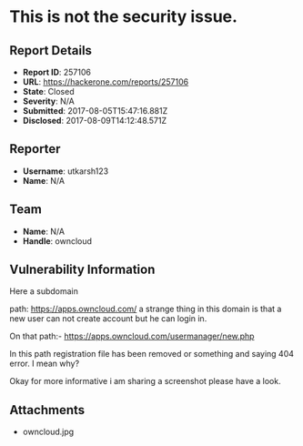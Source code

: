 # This is not the security issue.

## Report Details
- **Report ID**: 257106
- **URL**: https://hackerone.com/reports/257106
- **State**: Closed
- **Severity**: N/A
- **Submitted**: 2017-08-05T15:47:16.881Z
- **Disclosed**: 2017-08-09T14:12:48.571Z

## Reporter
- **Username**: utkarsh123
- **Name**: N/A

## Team
- **Name**: N/A
- **Handle**: owncloud

## Vulnerability Information
Here a subdomain

path: https://apps.owncloud.com/ a strange thing in this domain is that a new user can not create account but he can login in. 

On that path:- https://apps.owncloud.com/usermanager/new.php

In this path registration file has been removed or something and saying 404 error. I mean why?

Okay for more informative i am sharing a screenshot please have a look.



## Attachments
- owncloud.jpg
